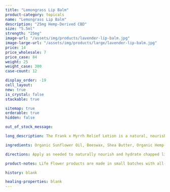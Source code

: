 ```yaml
---
title: "Lemongrass Lip Balm"
product-category: topicals
name: "Lemongrass Lip Balm"
description: "25mg Hemp-Derived CBD"
size: "5.5ml"
strength: "25mg"
image-url: "/assets/img/products/lavender-lip-balm.jpg"
image-large-url: "/assets/img/products/large/lavender-lip-balm.jpg"
price: 14
price_wholesale: 7
price_case: 84
weight: 25
weight_case: 300
case-count: 12

display_order: -19
cell_layout:
new: true
is_crystal: false
stackable: true

sitemap: true
orderable: true
hidden: false

out_of_stock_message:

long_description: The Frank x Myrrh Relief Lotion is a natural, nourishing blend of plant fats and grounding essential oils formulated to hydrate and stimulate vital skin function. This unique lotion provides maximum absorption and hydration on a cellular level while remaining light and non-greasy on the skin. Paired with 200mg of revitalizing hemp-derived CBD.

ingredients: Organic Sunflower Oil, Beeswax, Shea Butter, Organic Hemp-Derived Cannabidiol (CBD), Sweet Lemongrass Essential Oil, Vitamin E

directions: Apply as needed to naturally nourish and hydrate chapped lips.

product-notes: Life Flower products are made in small batches with all-natural and boutique ingredients. Orders are processed and ship within 14 business days. Please allow additional time for&nbsp;delivery.

history: blank

healing-properties: blank
---
```

